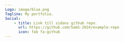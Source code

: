```yaml
---
Logo: image/blue.png
Tagline: My portfolio.
Social:
    - title: Link till sidans github repo.
      url: https://github.com/SamS-2024/example-repo
      icon: fab fa-github
---
```

  